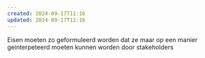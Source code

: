```yaml
---
created: 2024-09-17T11:16
updated: 2024-09-17T11:16
---
```

Eisen moeten zo geformuleerd worden dat ze maar op een manier geinterpeteerd moeten kunnen worden door stakeholders